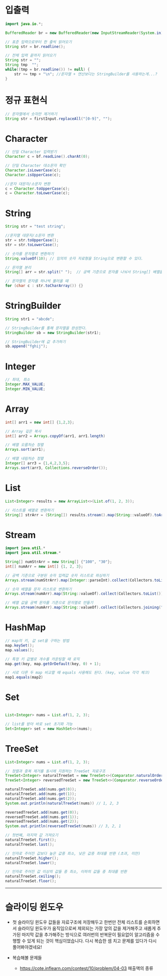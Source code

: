 
# 입출력

``` java
import java.io.*;

BufferedReader br = new BufferedReader(new InputStreamReader(System.in));

// 표준 입력으로부터 한 줄씩 읽어오기
String str = br.readline();

// 전체 입력 끝까지 읽어오기
String str = "";
String tmp  "";
while((tmp = br.readline()) != null) {
	str += tmp + "\n"; //문자열 + 연산보다는 StringBuilder를 사용하는게...?
}

```


# 정규 표현식

``` java
// 문자열에서 숫자만 제거하기
String str = firstInput.replaceAll("[0-9]", "");
```



# Character

``` java
// 단일 Character 입력받기
Character c = bf.readLine().charAt(0);

// 단일 Character 대소문자 확인
Character.isLowerCase(c);
Character.isUpperCase(c);

//문자 대문자/소문자 변환
c = Character.toUpperCase(c);
c = Character.toLowerCase(c);
```


# String

~~~ java
String str = "test string";

//문자열 대문자/소문자 변환
str = str.toUpperCase();
str = str.toLowerCase();

// 숫자를 문자열로 변환하기
String.valueOf(10); // 임의의 숫자 자료형을 String으로 변환할 수 있다.

// 문자열 분리
String[] arr = str.split(" ");	// 공백 기준으로 문자를 나눠서 String[] 배열을 반환한다.

// 문자열의 문자를 하나씩 불러올 때
for (char c : str.toCharArray()) {}
~~~



# StringBuilder

``` java
String str1 = "abcde";

// StringBuilder를 통해 문자열을 완성한다.
StringBuilder sb = new StringBuilder(str1);

// StringBuilder에 값 추가하기
sb.append("fghij");
```


# Integer

``` java
// 최대, 최소
Integer.MAX_VALUE;
Integer.MIN_VALUE;
```



# Array

``` java
int[] arr1 = new int[] {1,2,3};

// Array 깊은 복사
int[] arr2 = Arrays.copyOf(arr1, arr1.length)

// 배열 오름차순 정렬
Arrays.sort(arr1);

// 배열 내림차순 정렬
Integer[] arr3 = {1,4,2,3,5};
Arrays.sort(arr3, Collections.reverseOrder());

```


# List
``` java
List<Integer> results = new ArrayList<>(List.of(1, 2, 3));

// 리스트를 배열로 변환하기
String[] strArr = (String[]) results.stream().map(String::valueOf).toArray();
```



# Stream

``` java
import java.util.*
import java.util.stream.*

String[] numStrArr = new String[] {"100", "30"};
int[] numArr = new int[] {1, 2, 3};

// 공백 기준으로 구분된 숫자 입력값 숫자 리스트로 파싱하기
Arrays.stream(numStrArr).map(Integer::parseInt).collect(Collectors.toList());

// 숫자 배열을 문자 리스트로 변환하기
Arrays.stream(numArr).map(String::valueOf).collect(Collectors.toList());

// 배열 값을 공백 문자를 기준으로 문자열로 만들기
Arrays.stream(numArr).map(String::valueOf).collect(Collectors.joining(" "))
```



# HashMap

``` java
// map의 키, 값 set을 구하는 방법
map.keySet();
map.values();

// 특정 키 값별로 개수를 카운팅할 때 로직 
map.get(key, map.getOrDefault(key, 0) + 1);

// 서로 다른 두 map 비교할 때 equals 사용해도 된다. (key, value 각각 체크)
map1.equals(map2)

```



# Set

``` java

List<Integer> nums = List.of(1, 2, 3);

// list를 받아 바로 set 초기화 가능
Set<Integer> set = new HashSet<>(nums);

```


# TreeSet

``` java
List<Integer> nums = List.of(1, 2, 3);

// 정렬과 중복 제거를 동시에 지원하는 TreeSet 자료구조
TreeSet<Integer> naturalTreeSet = new TreeSet<>(Comparator.naturalOrder());
TreeSet<Integer> reversedTreeSet = new TreeSet<>(Comparator.reverseOrder());  

naturalTreeSet.add(nums.get(0));
naturalTreeSet.add(nums.get(1));
naturalTreeSet.add(nums.get(2));
System.out.println(naturalTreeSet(nums)) // 1, 2, 3

reversedTreeSet.add(nums.get(0));  
reversedTreeSet.add(nums.get(1));  
reversedTreeSet.add(nums.get(2));
System.out.println(reversedTreeSet(nums)) // 3, 2, 1

// 첫번째, 마지막 값 가져오기
naturalTreeSet.first();
naturalTreeSet.last();

// 인자로 주어진 값보다 높은 값중 최소, 낮은 값중 최대를 반환 (초과, 미만)
naturalTreeSet.higher();
naturalTreeSet.lower();

// 인자로 주어진 값 이상의 값들 중 최소, 이하의 값들 중 최대를 반환
naturalTreeSet.ceiling();
naturalTreeSet.floor();

```








---

# 슬라이딩 윈도우

- 첫 슬라이딩 윈도우 값들을 자료구조에 저장해두고 한번만 전체 리스트를 순회하면서 슬라이딩 윈도우가 움직임으로써 제외되는 가장 앞의 값을 제거해주고 새롭게 추가된 마지막 값을 추가해주는 방식으로 여러번의 반복문이 필요없이 알고리즘을 수행할 수 있게 되는 것이 핵심이었습니다. 다시 복습한 셈 치고 문제를 있다가 다시 풀어봐야겠네요!

- 복습해볼 문제들
	- https://cote.inflearn.com/contest/10/problem/04-03 매출액의 종류